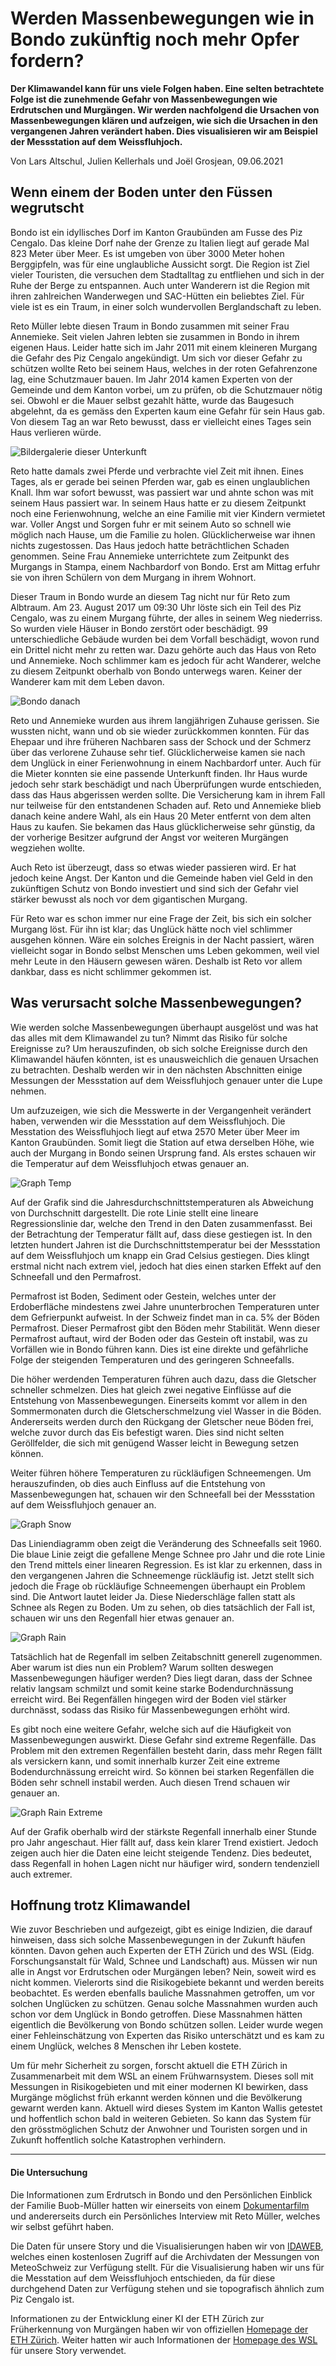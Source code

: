 # **Werden Massenbewegungen wie in Bondo zukünftig noch mehr Opfer fordern?**

**Der Klimawandel kann für uns viele Folgen haben. Eine selten betrachtete Folge ist die zunehmende Gefahr von Massenbewegungen wie Erdrutschen und Murgängen. Wir werden nachfolgend die Ursachen von Massenbewegungen klären und aufzeigen, wie sich die Ursachen in den vergangenen Jahren verändert haben. Dies visualisieren wir am Beispiel der Messstation auf dem Weissfluhjoch.**

Von Lars Altschul, Julien Kellerhals und Joël Grosjean, 09.06.2021

## Wenn einem der Boden unter den Füssen wegrutscht

Bondo ist ein idyllisches Dorf im Kanton Graubünden am Fusse des Piz Cengalo. Das kleine Dorf nahe der Grenze zu Italien liegt auf gerade Mal 823 Meter über Meer. Es ist umgeben von über 3000 Meter hohen Berggipfeln, was für eine unglaubliche Aussicht sorgt. Die Region ist Ziel vieler Touristen, die versuchen dem Stadtalltag zu entfliehen und sich in der Ruhe der Berge zu entspannen. Auch unter Wanderern ist die Region mit ihren zahlreichen Wanderwegen und SAC-Hütten ein beliebtes Ziel. Für viele ist es ein Traum, in einer solch wundervollen Berglandschaft zu leben.

Reto Müller lebte diesen Traum in Bondo zusammen mit seiner Frau Annemieke. Seit vielen Jahren lebten sie zusammen in Bondo in ihrem eigenen Haus. Leider hatte sich im Jahr 2011 mit einem kleineren Murgang die Gefahr des Piz Cengalo angekündigt. Um sich vor dieser Gefahr zu schützen wollte Reto bei seinem Haus, welches in der roten Gefahrenzone lag, eine Schutzmauer bauen. Im Jahr 2014 kamen Experten von der Gemeinde und dem Kanton vorbei, um zu prüfen, ob die Schutzmauer nötig sei. Obwohl er die Mauer selbst gezahlt hätte, wurde das Baugesuch abgelehnt, da es gemäss den Experten kaum eine Gefahr für sein Haus gab. Von diesem Tag an war Reto bewusst, dass er vielleicht eines Tages sein Haus verlieren würde.

![Bildergalerie dieser Unterkunft](Aspose.Words.7e4dd78f-29ce-4fc7-a330-f26739f7a18e.001.jpeg)

Reto hatte damals zwei Pferde und verbrachte viel Zeit mit ihnen. Eines Tages, als er gerade bei seinen Pferden war, gab es einen unglaublichen Knall. Ihm war sofort bewusst, was passiert war und ahnte schon was mit seinem Haus passiert war. In seinem Haus hatte er zu diesem Zeitpunkt noch eine Ferienwohnung, welche an eine Familie mit vier Kindern vermietet war.
Voller Angst und Sorgen fuhr er mit seinem Auto so schnell wie möglich nach Hause, um die Familie zu holen. Glücklicherweise war ihnen nichts zugestossen. Das Haus jedoch hatte beträchtlichen Schaden genommen. Seine Frau Annemieke unterrichtete zum Zeitpunkt des Murgangs in Stampa, einem Nachbardorf von Bondo. Erst am Mittag erfuhr sie von ihren Schülern von dem Murgang in ihrem Wohnort.

Dieser Traum in Bondo wurde an diesem Tag nicht nur für Reto zum Albtraum. Am 23. August 2017 um 09:30 Uhr löste sich ein Teil des Piz Cengalo, was zu einem Murgang führte, der alles in seinem Weg niederriss. So wurden viele Häuser in Bondo zerstört oder beschädigt. 99 unterschiedliche Gebäude wurden bei dem Vorfall beschädigt, wovon rund ein Drittel nicht mehr zu retten war. Dazu gehörte auch das Haus von Reto und Annemieke. Noch schlimmer kam es jedoch für acht Wanderer, welche zu diesem Zeitpunkt oberhalb von Bondo unterwegs waren. Keiner der Wanderer kam mit dem Leben davon.

![Bondo danach](Aspose.Words.7e4dd78f-29ce-4fc7-a330-f26739f7a18e.003.png)

Reto und Annemieke wurden aus ihrem langjährigen Zuhause gerissen. Sie wussten nicht, wann und ob sie wieder zurückkommen konnten. Für das Ehepaar und ihre früheren Nachbaren sass der Schock und der Schmerz über das verlorene Zuhause sehr tief. Glücklicherweise kamen sie nach dem Unglück in einer Ferienwohnung in einem Nachbardorf unter. Auch für die Mieter konnten sie eine passende Unterkunft finden. Ihr Haus wurde jedoch sehr stark beschädigt und nach Überprüfungen wurde entschieden, dass das Haus abgerissen werden sollte. Die Versicherung kam in ihrem Fall nur teilweise für den entstandenen Schaden auf. Reto und Annemieke blieb danach keine andere Wahl, als ein Haus 20 Meter entfernt von dem alten Haus zu kaufen. Sie bekamen das Haus glücklicherweise sehr günstig, da der vorherige Besitzer aufgrund der Angst vor weiteren Murgängen wegziehen wollte.

Auch Reto ist überzeugt, dass so etwas wieder passieren wird. Er hat jedoch keine Angst. Der Kanton und die Gemeinde haben viel Geld in den zukünftigen Schutz von Bondo investiert und sind sich der Gefahr viel stärker bewusst als noch vor dem gigantischen Murgang.

Für Reto war es schon immer nur eine Frage der Zeit, bis sich ein solcher Murgang löst. Für ihn ist klar; das Unglück hätte noch viel schlimmer ausgehen können. Wäre ein solches Ereignis in der Nacht passiert, wären vielleicht sogar in Bondo selbst Menschen ums Leben gekommen, weil viel mehr Leute in den Häusern gewesen wären. Deshalb ist Reto vor allem dankbar, dass es nicht schlimmer gekommen ist.

## Was verursacht solche Massenbewegungen?

Wie werden solche Massenbewegungen überhaupt ausgelöst und was hat das alles mit dem Klimawandel zu tun? Nimmt das Risiko für solche Ereignisse zu? Um herauszufinden, ob sich solche Ereignisse durch den Klimawandel häufen könnten, ist es unausweichlich die genauen Ursachen zu betrachten. Deshalb werden wir in den nächsten Abschnitten einige Messungen der Messstation auf dem Weissfluhjoch genauer unter die Lupe nehmen.

Um aufzuzeigen, wie sich die Messwerte in der Vergangenheit verändert haben, verwenden wir die Messstation auf dem Weissfluhjoch. Die Messtation des Weissfluhjoch liegt auf etwa 2570 Meter über Meer im Kanton Graubünden. Somit liegt die Station auf etwa derselben Höhe, wie auch der Murgang in Bondo seinen Ursprung fand. Als erstes schauen wir die Temperatur auf dem Weissfluhjoch etwas genauer an.

![Graph Temp](Aspose.Words.7e4dd78f-29ce-4fc7-a330-f26739f7a18e.002.png)

Auf der Grafik sind die Jahresdurchschnittstemperaturen als Abweichung von Durchschnitt dargestellt. Die rote Linie stellt eine lineare Regressionslinie dar, welche den Trend in den Daten zusammenfasst. Bei der Betrachtung der Temperatur fällt auf, dass diese gestiegen ist. In den letzten hundert Jahren ist die Durchschnittstemperatur bei der Messstation auf dem Weissfluhjoch um knapp ein Grad Celsius gestiegen. Dies klingt erstmal nicht nach extrem viel, jedoch hat dies einen starken Effekt auf den Schneefall und den Permafrost.

Permafrost ist Boden, Sediment oder Gestein, welches unter der Erdoberfläche mindestens zwei Jahre ununterbrochen Temperaturen unter dem Gefrierpunkt aufweist. In der Schweiz findet man in ca. 5% der Böden Permafrost. Dieser Permafrost gibt den Böden mehr Stabilität. Wenn dieser Permafrost auftaut, wird der Boden oder das Gestein oft instabil, was zu Vorfällen wie in Bondo führen kann. Dies ist eine direkte und gefährliche Folge der steigenden Temperaturen und des geringeren Schneefalls.

Die höher werdenden Temperaturen führen auch dazu, dass die Gletscher schneller schmelzen. Dies hat gleich zwei negative Einflüsse auf die Entstehung von Massenbewegungen. Einerseits kommt vor allem in den Sommermonaten durch die Gletscherschmelzung viel Wasser in die Böden. Andererseits werden durch den Rückgang der Gletscher neue Böden frei, welche zuvor durch das Eis befestigt waren. Dies sind nicht selten Geröllfelder, die sich mit genügend Wasser leicht in Bewegung setzen können.

Weiter führen höhere Temperaturen zu rückläufigen Schneemengen. Um herauszufinden, ob dies auch Einfluss auf die Entstehung von Massenbewegungen hat, schauen wir den Schneefall bei der Messstation auf dem Weissfluhjoch genauer an.

![Graph Snow](Aspose.Words.7e4dd78f-29ce-4fc7-a330-f26739f7a18e.003.png)

Das Liniendiagramm oben zeigt die Veränderung des Schneefalls seit 1960. Die blaue Linie zeigt die gefallene Menge Schnee pro Jahr und die rote Linie den Trend mittels einer linearen Regression. Es ist klar zu erkennen, dass in den vergangenen Jahren die Schneemenge rückläufig ist. Jetzt stellt sich jedoch die Frage ob rückläufige Schneemengen überhaupt ein Problem sind. Die Antwort lautet leider Ja. Diese Niederschläge fallen statt als Schnee als Regen zu Boden. Um zu sehen, ob dies tatsächlich der Fall ist, schauen wir uns den Regenfall hier etwas genauer an.

![Graph Rain](Aspose.Words.7e4dd78f-29ce-4fc7-a330-f26739f7a18e.003.png)

Tatsächlich hat de Regenfall im selben Zeitabschnitt generell zugenommen. Aber warum ist dies nun ein Problem? Warum sollten deswegen Massenbewegungen häufiger werden? Dies liegt daran, dass der Schnee relativ langsam schmilzt und somit keine starke Bodendurchnässung erreicht wird. Bei Regenfällen hingegen wird der Boden viel stärker durchnässt, sodass das Risiko für Massenbewegungen erhöht wird.

Es gibt noch eine weitere Gefahr, welche sich auf die Häufigkeit von Massenbewegungen auswirkt. Diese Gefahr sind extreme Regenfälle. Das Problem mit den extremen Regenfällen besteht darin, dass mehr Regen fällt als versickern kann, und somit innerhalb kurzer Zeit eine extreme Bodendurchnässung erreicht wird. So können bei starken Regenfällen die Böden sehr schnell instabil werden. Auch diesen Trend schauen wir genauer an.

![Graph Rain Extreme](Aspose.Words.7e4dd78f-29ce-4fc7-a330-f26739f7a18e.004.png)

Auf der Grafik oberhalb wird der stärkste Regenfall innerhalb einer Stunde pro Jahr angeschaut. Hier fällt auf, dass kein klarer Trend existiert. Jedoch zeigen auch hier die Daten eine leicht steigende Tendenz. Dies bedeutet, dass Regenfall in hohen Lagen nicht nur häufiger wird, sondern tendenziell auch extremer.

## Hoffnung trotz Klimawandel

Wie zuvor Beschrieben und aufgezeigt, gibt es einige Indizien, die darauf hinweisen, dass sich solche Massenbewegungen in der Zukunft häufen könnten. Davon gehen auch Experten der ETH Zürich und des WSL (Eidg. Forschungsanstalt für Wald, Schnee und Landschaft) aus.
Müssen wir nun alle in Angst vor Erdrutschen oder Murgängen leben? Nein, soweit wird es nicht kommen. Vielerorts sind die Risikogebiete bekannt und werden bereits beobachtet. Es werden ebenfalls bauliche Massnahmen getroffen, um vor solchen Unglücken zu schützen. Genau solche Massnahmen wurden auch schon vor dem Unglück in Bondo getroffen. Diese Massnahmen hätten eigentlich die Bevölkerung von Bondo schützen sollen. Leider wurde wegen einer Fehleinschätzung von Experten das Risiko unterschätzt und es kam zu einem Unglück, welches 8 Menschen ihr Leben kostete.

Um für mehr Sicherheit zu sorgen, forscht aktuell die ETH Zürich in Zusammenarbeit mit dem WSL an einem Frühwarnsystem. Dieses soll mit Messungen in Risikogebieten und mit einer modernen KI bewirken, dass Murgänge möglichst früh erkannt werden können und die Bevölkerung gewarnt werden kann. Aktuell wird dieses System im Kanton Wallis getestet und hoffentlich schon bald in weiteren Gebieten. So kann das System für den grösstmöglichen Schutz der Anwohner und Touristen sorgen und in Zukunft hoffentlich solche Katastrophen verhindern.

---

#### Die Untersuchung

Die Informationen zum Erdrutsch in Bondo und den Persönlichen Einblick der Familie Buob-Müller hatten wir einerseits von einem [Dokumentarfilm](<https://www.youtube.com/watch?v=nEcAy8yzEX0&t=147s>) und andererseits durch ein Persönliches Interview mit Reto Müller, welches wir selbst geführt haben.

Die Daten für unsere Story und die Visualisierungen haben wir von [IDAWEB](<https://gate.meteoswiss.ch/idaweb/login.do;idaweb=1Irr9y2rzur_-anW7Be9xu1cfUi06DGFofkR5AICPuJ-6kblfV8G!1808625866>), welches einen kostenlosen Zugriff auf die Archivdaten der Messungen von MeteoSchweiz zur Verfügung stellt. Für die Visualisierung haben wir uns für die Messtation auf dem Weissfluhjoch entschieden, da für diese durchgehend Daten zur Verfügung stehen und sie topografisch ähnlich zum Piz Cengalo ist.

Informationen zu der Entwicklung einer KI der ETH Zürich zur Früherkennung von Murgängen haben wir von offiziellen [Homepage der ETH Zürich](<https://ethz.ch/de/news-und-veranstaltungen/eth-news/news/2021/03/ki-warnt-vor-murgaengen.html>). Weiter hatten wir auch Informationen der [Homepage des WSL](<https://www.wsl.ch/de/naturgefahren/murgang-und-geschiebe.html>) für unsere Story verwendet.
